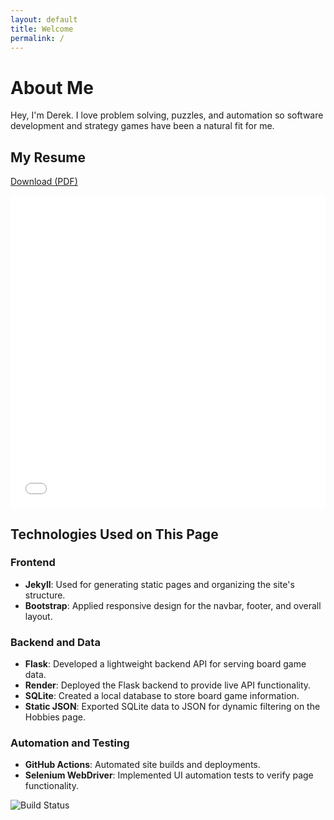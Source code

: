 ```yaml
---
layout: default
title: Welcome
permalink: /
---
```


# About Me

Hey, I'm Derek. I love problem solving, puzzles, and automation so software development and strategy games have been a natural fit for me.


## My Resume
<p>
    <a href="/assets/pdf/DM_Resume_2024.pdf" download>
        <i class="fas fa-file-download"></i> Download (PDF)
    </a>
</p>

<iframe src="/assets/pdf/DM_Resume_2024.pdf" width="100%" height="500px" style="border: none;"></iframe>


## Technologies Used on This Page

### Frontend
- **Jekyll**: Used for generating static pages and organizing the site's structure.
- **Bootstrap**: Applied responsive design for the navbar, footer, and overall layout.

### Backend and Data
- **Flask**: Developed a lightweight backend API for serving board game data.
- **Render**: Deployed the Flask backend to provide live API functionality.
- **SQLite**: Created a local database to store board game information.
- **Static JSON**: Exported SQLite data to JSON for dynamic filtering on the Hobbies page.

### Automation and Testing
- **GitHub Actions**: Automated site builds and deployments.
- **Selenium WebDriver**: Implemented UI automation tests to verify page functionality.

![Build Status](https://github.com/drmDev/drmDev.github.io/actions/workflows/ci-cd.yml/badge.svg)